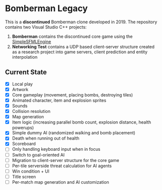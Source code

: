 # Bomberman Legacy
This is a **discontinued** Bomberman clone developed in 2019. The repository contains two Visual Studio C++ projects:

 1. **Bomberman** contains the discontinued core game using the [SimpleSFMLEngine](https://github.com/oj002/SimpleSFMLEngine)
 2. **Networking Test** contains a UDP based client-server structure created as a research project into game servers, client prediction and entity interpolation

## Current State

 - [x] Local play
 - [x] Artwork
 - [x] Core gameplay (movement, placing bombs, destroying tiles)
 - [x] Animated character, item and explosion sprites
 - [x] Sounds
 - [x] Collision resolution
 - [x] Map generation
 - [x] Item logic (increasing parallel bomb count, explosion distance, health powerups)
 - [x] Simple dummy AI (randomized walking and bomb placement)
 - [x] Death when running out of health
 - [x] Scoreboard
 - [ ] Only handling keyboard input when in focus
 - [ ] Switch to goal-oriented AI
 - [ ] Migration to client-server structure for the core game
 - [ ] Per-tile serverside threat calculation for AI agents
 - [ ] Win condition + UI
 - [ ] Title screen
 - [ ] Per-match map generation and AI customization
